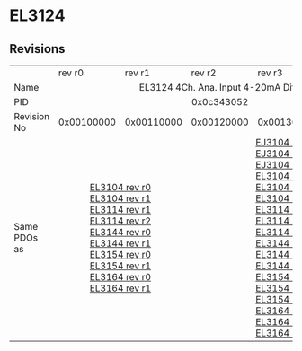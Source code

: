 # EL3124

## Revisions
<table>
<tr>
<td></td>
<td>rev r0</td>
<td>rev r1</td>
<td>rev r2</td>
<td>rev r3</td>
<td>rev r4</td>
</tr>
<tr>
<td>Name</td>
<td colspan=5 align="center">EL3124 4Ch. Ana. Input 4-20mA Diff.</td>
</tr>
<tr>
<td>PID</td>
<td colspan=5 align="center">0x0c343052</td>
</tr>
<tr>
<td>Revision No</td>
<td>0x00100000</td>
<td>0x00110000</td>
<td>0x00120000</td>
<td>0x00130000</td>
<td>0x00140000</td>
</tr>
<tr>
<td>Same PDOs as</td>
<td colspan=2 align="center"><a href="EL3104.md">EL3104 rev r0</a><br/><a href="EL3104.md">EL3104 rev r1</a><br/><a href="EL3114.md">EL3114 rev r1</a><br/><a href="EL3114.md">EL3114 rev r2</a><br/><a href="EL3144.md">EL3144 rev r0</a><br/><a href="EL3144.md">EL3144 rev r1</a><br/><a href="EL3154.md">EL3154 rev r0</a><br/><a href="EL3154.md">EL3154 rev r1</a><br/><a href="EL3164.md">EL3164 rev r0</a><br/><a href="EL3164.md">EL3164 rev r1</a></td>
<td colspan=3 align="center"><a href="EJ3104.md">EJ3104 rev r3</a><br/><a href="EJ3104.md">EJ3104 rev r4</a><br/><a href="EJ3104.md">EJ3104 rev r5</a><br/><a href="EL3104.md">EL3104 rev r2</a><br/><a href="EL3104.md">EL3104 rev r3</a><br/><a href="EL3104.md">EL3104 rev r4</a><br/><a href="EL3114.md">EL3114 rev r3</a><br/><a href="EL3114.md">EL3114 rev r4</a><br/><a href="EL3114.md">EL3114 rev r5</a><br/><a href="EL3144.md">EL3144 rev r2</a><br/><a href="EL3144.md">EL3144 rev r3</a><br/><a href="EL3144.md">EL3144 rev r4</a><br/><a href="EL3154.md">EL3154 rev r2</a><br/><a href="EL3154.md">EL3154 rev r3</a><br/><a href="EL3154.md">EL3154 rev r4</a><br/><a href="EL3164.md">EL3164 rev r2</a><br/><a href="EL3164.md">EL3164 rev r3</a><br/><a href="EL3164.md">EL3164 rev r4</a></td>
</tr>
</table>
